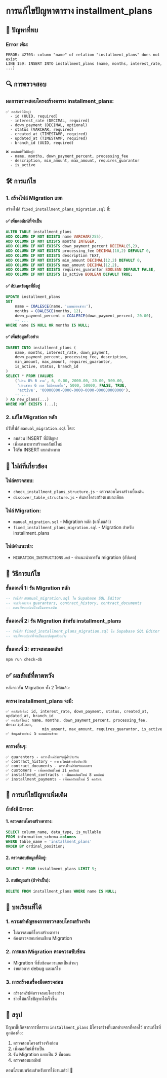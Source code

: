 # การแก้ไขปัญหาตาราง installment_plans

## 🚨 ปัญหาที่พบ

### Error เดิม:
```
ERROR: 42703: column "name" of relation "installment_plans" does not exist
LINE 159: INSERT INTO installment_plans (name, months, interest_rate, ...)
```

## 🔍 การตรวจสอบ

### ผลการตรวจสอบโครงสร้างตาราง installment_plans:
```
✅ คอลัมน์ที่มีอยู่:
  - id (UUID, required)
  - interest_rate (DECIMAL, required)
  - down_payment (DECIMAL, optional)
  - status (VARCHAR, required)
  - created_at (TIMESTAMP, required)
  - updated_at (TIMESTAMP, required)
  - branch_id (UUID, required)

❌ คอลัมน์ที่ไม่มีอยู่:
  - name, months, down_payment_percent, processing_fee
  - description, min_amount, max_amount, requires_guarantor
  - is_active
```

## 🛠️ การแก้ไข

### 1. สร้างไฟล์ Migration แยก
สร้างไฟล์ `fixed_installment_plans_migration.sql` ที่:

#### ✅ **เพิ่มคอลัมน์ที่จำเป็น**
```sql
ALTER TABLE installment_plans 
ADD COLUMN IF NOT EXISTS name VARCHAR(255),
ADD COLUMN IF NOT EXISTS months INTEGER,
ADD COLUMN IF NOT EXISTS down_payment_percent DECIMAL(5,2),
ADD COLUMN IF NOT EXISTS processing_fee DECIMAL(10,2) DEFAULT 0,
ADD COLUMN IF NOT EXISTS description TEXT,
ADD COLUMN IF NOT EXISTS min_amount DECIMAL(12,2) DEFAULT 0,
ADD COLUMN IF NOT EXISTS max_amount DECIMAL(12,2),
ADD COLUMN IF NOT EXISTS requires_guarantor BOOLEAN DEFAULT FALSE,
ADD COLUMN IF NOT EXISTS is_active BOOLEAN DEFAULT TRUE;
```

#### ✅ **อัปเดตข้อมูลที่มีอยู่**
```sql
UPDATE installment_plans 
SET 
    name = COALESCE(name, 'แผนผ่อนชำระ'),
    months = COALESCE(months, 12),
    down_payment_percent = COALESCE(down_payment_percent, 20.00),
    -- ...
WHERE name IS NULL OR months IS NULL;
```

#### ✅ **เพิ่มข้อมูลตัวอย่าง**
```sql
INSERT INTO installment_plans (
    name, months, interest_rate, down_payment, 
    down_payment_percent, processing_fee, description, 
    min_amount, max_amount, requires_guarantor, 
    is_active, status, branch_id
)
SELECT * FROM (VALUES
    ('ผ่อน 0% 6 งวด', 6, 0.00, 2000.00, 20.00, 500.00, 
     'ผ่อนชำระ 6 งวด ไม่มีดอกเบี้ย', 5000, 50000, FALSE, TRUE, 
     'active', '00000000-0000-0000-0000-000000000000'),
    -- ...
) AS new_plans(...)
WHERE NOT EXISTS (...);
```

### 2. แก้ไข Migration หลัก
ปรับไฟล์ `manual_migration.sql` โดย:
- ลบส่วน INSERT ที่มีปัญหา
- เพิ่มเฉพาะการสร้างคอลัมน์ใหม่
- ให้รัน INSERT แยกต่างหาก

## 📁 ไฟล์ที่เกี่ยวข้อง

### ไฟล์ตรวจสอบ:
- `check_installment_plans_structure.js` - ตรวจสอบโครงสร้างเบื้องต้น
- `discover_table_structure.js` - ค้นหาโครงสร้างแบบละเอียด

### ไฟล์ Migration:
- `manual_migration.sql` - Migration หลัก (แก้ไขแล้ว)
- `fixed_installment_plans_migration.sql` - Migration สำหรับ installment_plans

### ไฟล์คำแนะนำ:
- `MIGRATION_INSTRUCTIONS.md` - คำแนะนำการรัน migration (อัปเดต)

## 🚀 วิธีการแก้ไข

### ขั้นตอนที่ 1: รัน Migration หลัก
```sql
-- รันไฟล์ manual_migration.sql ใน Supabase SQL Editor
-- จะสร้างตาราง guarantors, contract_history, contract_documents
-- และเพิ่มคอลัมน์ใหม่ในตารางเดิม
```

### ขั้นตอนที่ 2: รัน Migration สำหรับ installment_plans
```sql
-- รันไฟล์ fixed_installment_plans_migration.sql ใน Supabase SQL Editor
-- จะเพิ่มคอลัมน์ที่จำเป็นและข้อมูลตัวอย่าง
```

### ขั้นตอนที่ 3: ตรวจสอบผลลัพธ์
```bash
npm run check-db
```

## ✅ ผลลัพธ์ที่คาดหวัง

หลังจากรัน Migration ทั้ง 2 ไฟล์แล้ว:

### ตาราง installment_plans จะมี:
```
✅ คอลัมน์เดิม: id, interest_rate, down_payment, status, created_at, updated_at, branch_id
✅ คอลัมน์ใหม่: name, months, down_payment_percent, processing_fee, description, 
                min_amount, max_amount, requires_guarantor, is_active
✅ ข้อมูลตัวอย่าง: 5 แผนผ่อนชำระ
```

### ตารางอื่นๆ:
```
✅ guarantors - ตารางใหม่สำหรับผู้ค้ำประกัน
✅ contract_history - ตารางใหม่สำหรับประวัติ
✅ contract_documents - ตารางใหม่สำหรับเอกสาร
✅ customers - เพิ่มคอลัมน์ใหม่ 11 คอลัมน์
✅ installment_contracts - เพิ่มคอลัมน์ใหม่ 8 คอลัมน์
✅ installment_payments - เพิ่มคอลัมน์ใหม่ 5 คอลัมน์
```

## 🔧 การแก้ไขปัญหาเพิ่มเติม

### ถ้ายังมี Error:

#### 1. ตรวจสอบโครงสร้างตาราง:
```sql
SELECT column_name, data_type, is_nullable 
FROM information_schema.columns 
WHERE table_name = 'installment_plans'
ORDER BY ordinal_position;
```

#### 2. ตรวจสอบข้อมูลที่มีอยู่:
```sql
SELECT * FROM installment_plans LIMIT 5;
```

#### 3. ลบข้อมูลเก่า (ถ้าจำเป็น):
```sql
DELETE FROM installment_plans WHERE name IS NULL;
```

## 📝 บทเรียนที่ได้

### 1. ความสำคัญของการตรวจสอบโครงสร้างจริง
- ไม่ควรสมมติโครงสร้างตาราง
- ต้องตรวจสอบก่อนเขียน Migration

### 2. การแยก Migration ตามความซับซ้อน
- Migration ที่ซับซ้อนควรแยกเป็นส่วนๆ
- ง่ายต่อการ debug และแก้ไข

### 3. การสร้างเครื่องมือตรวจสอบ
- สร้างสคริปต์ตรวจสอบโครงสร้าง
- ช่วยให้แก้ไขปัญหาได้เร็วขึ้น

## 🎉 สรุป

ปัญหานี้เกิดจากการที่ตาราง `installment_plans` มีโครงสร้างที่แตกต่างจากที่คาดไว้ การแก้ไขที่ถูกต้องคือ:

1. ตรวจสอบโครงสร้างจริงก่อน
2. เพิ่มคอลัมน์ที่จำเป็น
3. รัน Migration แยกเป็น 2 ขั้นตอน
4. ตรวจสอบผลลัพธ์

ตอนนี้ระบบพร้อมสำหรับการใช้งานแล้ว! 🚀